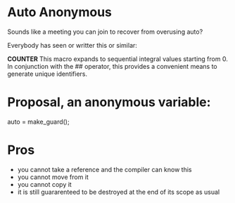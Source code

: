 









Auto Anonymous
==============

Sounds like a meeting you can join to recover from overusing auto?

Everybody has seen or writter this or similar:

   __COUNTER__
   This macro expands to sequential integral values starting from 0. In conjunction with the ## operator, this provides a convenient means    to generate unique identifiers.




Proposal, an anonymous variable:
================================

   auto = make_guard();

Pros
====
- you cannot take a reference and the compiler can know this
- you cannot move from it
- you cannot copy it
- it is still guararenteed to be destroyed at the end of its scope as usual
